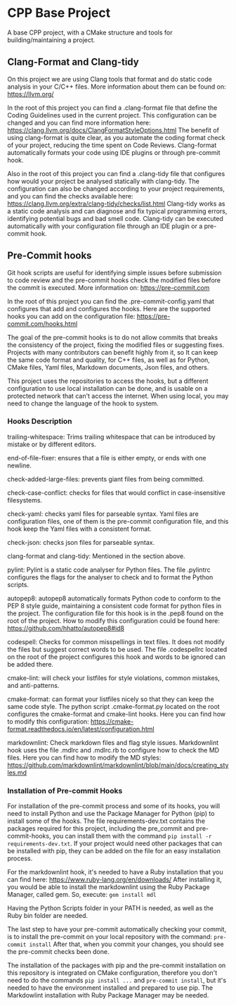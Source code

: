 # CPP Base Project

A base CPP project, with a CMake structure and tools for building/maintaining a project.

## Clang-Format and Clang-tidy

On this project we are using Clang tools that format and do static code analysis in your C/C++
files.
More information about them can be found on: <https://llvm.org/>

In the root of this project you can find a .clang-format file that define the Coding Guidelines
used in the current project.
This configuration can be changed and you can find more information here:
<https://clang.llvm.org/docs/ClangFormatStyleOptions.html>
The benefit of using clang-format is quite clear, as you automate the coding format check of your
project, reducing the time spent on Code Reviews.
Clang-format automatically formats your code using IDE plugins or through pre-commit hook.

Also in the root of this project you can find a .clang-tidy file that configures how would your
project be analysed statically with clang-tidy.
The configuration can also be changed according to your project requirements, and you can find the
checks available here: <https://clang.llvm.org/extra/clang-tidy/checks/list.html>
Clang-tidy works as a static code analysis and can diagnose and fix typical programming errors,
identifying potential bugs and bad smell code. Clang-tidy can be executed automatically with your
configuration file through an IDE plugin or a pre-commit hook.

## Pre-Commit hooks

Git hook scripts are useful for identifying simple issues before submission to code review and the
pre-commit hooks check the modified files before the commit is executed. More information on:
<https://pre-commit.com>

In the root of this project you can find the .pre-commit-config.yaml that configures that add and
configures the hooks. Here are the supported hooks you can add on the configuration file:
<https://pre-commit.com/hooks.html>

The goal of the pre-commit hooks is to do not allow commits that breaks the consistency of the
project, fixing the modified files or suggesting fixes. Projects with many contributors can benefit
highly from it, so It can keep the same code format and quality, for C++ files, as well as for
Python, CMake files, Yaml files, Markdown documents, Json files, and others.

This project uses the repositories to access the hooks, but a different configuration to use local
installation can be done, and is usable on a protected network that can't access the internet. When
using local, you may need to change the language of the hook to system.

### Hooks Description

trailing-whitespace: Trims trailing whitespace that can be introduced by mistake or by different
editors.

end-of-file-fixer: ensures that a file is either empty, or ends with one newline.

check-added-large-files: prevents giant files from being committed.

check-case-conflict: checks for files that would conflict in case-insensitive filesystems.

check-yaml: checks yaml files for parseable syntax. Yaml files are configuration files, one of them
is the pre-commit configuration file, and this hook keep the Yaml files with a consistent format.

check-json: checks json files for parseable syntax.

clang-format and clang-tidy: Mentioned in the section above.

pylint: Pylint is a static code analyser for Python files. The file .pylintrc configures the flags
for the analyser to check and to format the Python scripts.

autopep8: autopep8 automatically formats Python code to conform to the PEP 8 style guide,
maintaining a consistent code format for python files in the project. The configuration file for
this hook is in the .pep8 found on the root of the project. How to modify this configuration could
be found here: <https://github.com/hhatto/autopep8#id8>

codespell: Checks for common misspellings in text files. It does not modify the files but suggest
correct words to be used. The file .codespellrc located on the root of the project configures this
hook and words to be ignored can be added there.

cmake-lint: will check your listfiles for style violations, common mistakes, and anti-patterns.

cmake-format: can format your listfiles nicely so that they can keep the same code style. The python
script .cmake-format.py located on the root configures the cmake-format and cmake-lint hooks. Here
you can find how to modify this configuration:
<https://cmake-format.readthedocs.io/en/latest/configuration.html>

markdownlint: Check markdown files and flag style issues. Markdownlint hook uses the file .mdlrc
and .mdlrc.rb to configure how to check the MD files. Here you can find how to modify the MD
styles: <https://github.com/markdownlint/markdownlint/blob/main/docs/creating_styles.md>

### Installation of Pre-commit Hooks

For installation of the pre-commit process and some of its hooks, you will need to install Python
and use the Package Manager for Python (pip) to install some of the hooks. The file
requirements-dev.txt contains the packages required for this project, including the pre_commit and
pre-commit-hooks, you can install them with the command `pip install -r requirements-dev.txt`. If
your project would need other packages that can be installed with pip, they can be added on the
file for an easy installation process.

For the markdownlint hook, it's needed to have a Ruby installation that you can find here:
<https://www.ruby-lang.org/en/downloads/>
After installing it, you would be able to install the markdownlint using the Ruby Package Manager,
called gem. So, execute: `gem install mdl`

Having the Python Scripts folder in your PATH is needed, as well as the Ruby bin folder are needed.

The last step to have your pre-commit automatically checking your commit, is to install the
pre-commit on your local repository with the command: `pre-commit install`
After that, when you commit your changes, you should see the pre-commit checks been done.

The installation of the packages with pip and the pre-commit installation on this repository is
integrated on CMake configuration, therefore you don't need to do the commands `pip install ...`
and `pre-commit install`, but it's needed to have the environment installed and prepared to use pip.
The Markdowlint installation with Ruby Package Manager may be needed.
